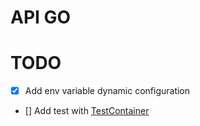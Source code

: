 # API GO

# TODO
- [x] Add env variable dynamic configuration
- [] Add test with [TestContainer](https://golang.testcontainers.org/)
